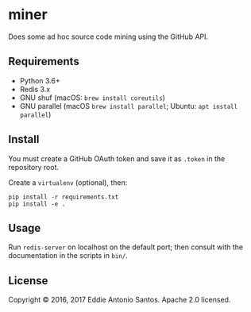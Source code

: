 miner
=====

Does some ad hoc source code mining using the GitHub API.

Requirements
------------

 - Python 3.6+
 - Redis 3.x
 - GNU shuf (macOS: `brew install coreutils`)
 - GNU parallel (macOS `brew install parallel`; Ubuntu: `apt install parallel`)

Install
-------

You must create a GitHub OAuth token and save it as `.token` in the
repository root.

Create a `virtualenv` (optional), then:

    pip install -r requirements.txt
    pip install -e .

Usage
-----

Run `redis-server` on localhost on the default port; then consult with
the documentation in the scripts in `bin/`.

License
-------

Copyright © 2016, 2017 Eddie Antonio Santos. Apache 2.0 licensed.
